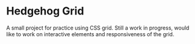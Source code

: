<h1> Hedgehog Grid </h1>

A small project for practice using CSS grid. Still a work in progress, would like to work on interactive elements and responsiveness of the grid.
